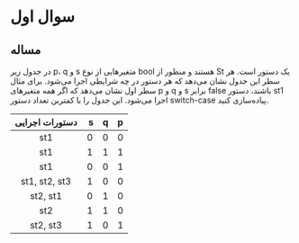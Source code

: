 # سوال اول

## مساله

در جدول زير p، q و s متغير‌هايی از نوع bool هستند و منظور از St یک دستور است.
هر سطر اين جدول نشان می‌دهد كه هر دستور در چه شرایطی اجرا می‌شود.
برای مثال سطر اول نشان می‌دهد كه اگر همه متغير‌های p و q و s برابر false باشند، دستور st1 اجرا می‌شود.
اين جدول را با كمترين تعداد دستور switch-case پياده‌سازی كنيد.

| دستورات اجرایی |‌ s | q | p |
|:--------------:|:-:|:-:|:-:|
| st1 | 0 | 0 | 0 |
| st1 | 1 | 1 | 1 |
| st1 | 0 | 0 | 1 |
| st1, st2, st3 | 1 | 0 | 0 |
| st2, st1 | 0 | 1 | 0 |
| st2 | 1 | 1 | 0 |
| st2, st3 | 1 | 0 | 1 |
